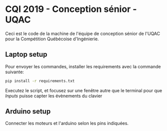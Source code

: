 # CQI 2019 - Conception sénior - UQAC

Ceci est le code de la machine de l'équipe de conception sénior de l'UQAC pour la Compétition Québécoise d'Ingénierie.

## Laptop setup

Pour envoyer les commandes, installer les requirements avec la commande suivante:

```bash
pip install -r requirements.txt
```

Executez le script, et focusez sur une fenêtre autre que le terminal pour que _Inputs_ puisse capter les évènements du clavier

## Arduino setup

Connecter les moteurs et l'arduino selon les pins indiquées.
